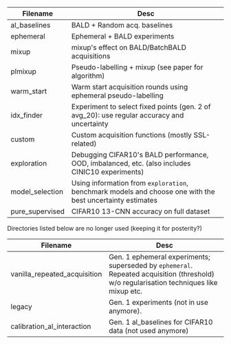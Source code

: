  Filename | Desc  
----------|-------
al_baselines | BALD + Random acq. baselines 
ephemeral | Ephemeral + BALD experiments
mixup | mixup's effect on BALD/BatchBALD acquisitions
plmixup | Pseudo-labelling + mixup (see paper for algorithm)
warm_start | Warm start acquisition rounds using ephemeral pseudo-labelling
idx_finder | Experiment to select fixed points (gen. 2 of avg_20): use regular accuracy and uncertainty
custom | Custom acquisition functions (mostly SSL-related)
exploration | Debugging CIFAR10's BALD performance, OOD, imbalanced, etc. (also includes CINIC10 experiments)
model_selection | Using information from `exploration`, benchmark models and choose one with the best uncertainty estimates
pure_supervised | CIFAR10 13-CNN accuracy on full dataset

Directories listed below are no longer used (keeping it for posterity?)

 Filename | Desc  
----------|-------
vanilla_repeated_acquisition | Gen. 1 ephemeral experiments; superseded by `ephemeral`. Repeated acquisition (threshold) w/o regularisation techniques like mixup etc.
legacy | Gen. 1 experiments (not in use anymore).
calibration_al_interaction | Gen. 1 al_baselines for CIFAR10 data (not used anymore)
